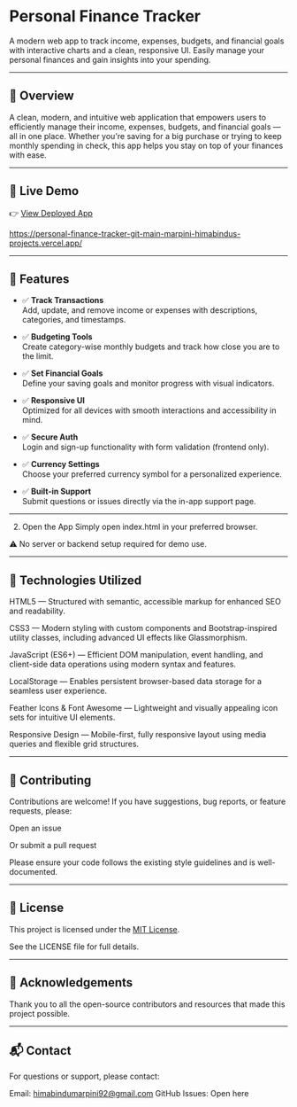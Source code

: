 # Personal Finance Tracker

A modern web app to track income, expenses, budgets, and financial goals with interactive charts and a clean, responsive UI. Easily manage your personal finances and gain insights into your spending.

---

## 💸 Overview

A clean, modern, and intuitive web application that empowers users to efficiently manage their income, expenses, budgets, and financial goals — all in one place. Whether you're saving for a big purchase or trying to keep monthly spending in check, this app helps you stay on top of your finances with ease.

---

## 🚀 Live Demo

👉 [View Deployed App](#)  

https://personal-finance-tracker-git-main-marpini-himabindus-projects.vercel.app/

---

## 🌟 Features

- ✅ **Track Transactions**  
  Add, update, and remove income or expenses with descriptions, categories, and timestamps.

- ✅ **Budgeting Tools**  
  Create category-wise monthly budgets and track how close you are to the limit.

- ✅ **Set Financial Goals**  
  Define your saving goals and monitor progress with visual indicators.

- ✅ **Responsive UI**  
  Optimized for all devices with smooth interactions and accessibility in mind.

- ✅ **Secure Auth**  
  Login and sign-up functionality with form validation (frontend only).

- ✅ **Currency Settings**  
  Choose your preferred currency symbol for a personalized experience.

- ✅ **Built-in Support**  
  Submit questions or issues directly via the in-app support page.

---

2. Open the App
Simply open index.html in your preferred browser.

⚠️ No server or backend setup required for demo use.

---

## 🧰 Technologies Utilized

HTML5 — Structured with semantic, accessible markup for enhanced SEO and readability.

CSS3 — Modern styling with custom components and Bootstrap-inspired utility classes, including advanced UI effects like Glassmorphism.

JavaScript (ES6+) — Efficient DOM manipulation, event handling, and client-side data operations using modern syntax and features.

LocalStorage — Enables persistent browser-based data storage for a seamless user experience.

Feather Icons & Font Awesome — Lightweight and visually appealing icon sets for intuitive UI elements.

Responsive Design — Mobile-first, fully responsive layout using media queries and flexible grid structures.

---

## 🤝 Contributing

Contributions are welcome! If you have suggestions, bug reports, or feature requests, please:

Open an issue

Or submit a pull request

Please ensure your code follows the existing style guidelines and is well-documented.

---

## 📄 License

This project is licensed under the [MIT License](https://github.com/bindu2607/personal-finance-tracker/blob/main/LICENSE).

See the LICENSE file for full details.


---

## 🙏 Acknowledgements

Thank you to all the open-source contributors and resources that made this project possible.

---

## 📬 Contact

For questions or support, please contact:

Email: himabindumarpini92@gmail.com
GitHub Issues: Open here

